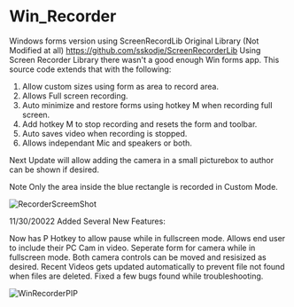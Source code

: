 # Win_Recorder
Windows forms version using ScreenRecordLib
Original Library (Not Modified at all)
https://github.com/sskodje/ScreenRecorderLib
Using Screen Recorder Library there wasn't a good enough Win forms app.
This source code extends that with the following:
1) Allow custom sizes using form as area to record area.
2) Allows Full screen recording.
3) Auto minimize and restore forms using hotkey M when recording full screen.
4) Add hotkey M to stop recording and resets the form and toolbar.
5) Auto saves video when recording is stopped.
6) Allows independant Mic and speakers or both.

Next Update will allow adding the camera in a small picturebox to author can be shown if desired.

Note Only the area inside the blue rectangle is recorded in Custom Mode.

![RecorderScreemShot](https://user-images.githubusercontent.com/26853477/204344070-681e3262-38df-41d9-aaf9-d418058f2413.png)

11/30/20022 Added Several New Features:

Now has P Hotkey to allow pause while in fullscreen mode.
Allows end user to include their PC Cam in video.
Seperate form for camera while in fullscreen mode.
Both camera controls can be moved and resisized as desired.
Recent Videos gets updated automatically to prevent file not found when files are deleted.
Fixed a few bugs found while troubleshooting.

![WinRecorderPIP](https://user-images.githubusercontent.com/26853477/204930952-9c55f8ac-5f36-4c08-b4bf-9d184992525e.png)

